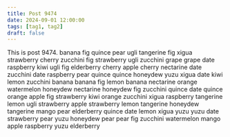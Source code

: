 ```yaml
---
title: Post 9474
date: 2024-09-01 12:00:00
tags: [tag1, tag2]
draft: false
---
```

This is post 9474.
banana
fig
quince
pear
ugli
tangerine
fig
xigua
strawberry
cherry
zucchini
fig
strawberry
ugli
zucchini
grape
grape
date
raspberry
kiwi
ugli
fig
elderberry
cherry
apple
cherry
nectarine
date
zucchini
date
raspberry
pear
quince
quince
honeydew
yuzu
xigua
date
kiwi
lemon
zucchini
banana
banana
fig
lemon
banana
nectarine
orange
watermelon
honeydew
nectarine
honeydew
fig
zucchini
quince
date
quince
orange
apple
fig
strawberry
kiwi
orange
zucchini
xigua
raspberry
tangerine
lemon
ugli
strawberry
apple
strawberry
lemon
tangerine
honeydew
tangerine
mango
pear
elderberry
quince
date
lemon
xigua
yuzu
yuzu
date
strawberry
pear
yuzu
honeydew
pear
pear
fig
zucchini
watermelon
mango
apple
raspberry
yuzu
elderberry
